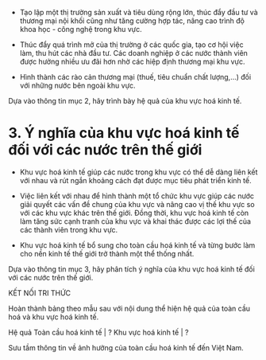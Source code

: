 - Tạo lập một thị trường sản xuất và tiêu dùng rộng lớn, thúc đẩy đầu tư và thương mại nội khối cũng như tăng cường hợp tác, nâng cao trình độ khoa học - công nghệ trong khu vực.

- Thúc đẩy quá trình mở của thị trường ở các quốc gia, tạo cơ hội việc làm, thu hút các nhà đầu tư. Các doanh nghiệp ở các nước thành viên được hưởng nhiều ưu đãi hơn nhờ các hiệp định thương mại khu vực.

- Hình thành các rào cản thương mại (thuế, tiêu chuẩn chất lượng,...) đối với những nước bên ngoài khu vực.

Dựa vào thông tin mục 2, hãy trình bày hệ quả của khu vực hoá kinh tế.

# 3. Ý nghĩa của khu vực hoá kinh tế đối với các nước trên thế giới

- Khu vực hoá kinh tế giúp các nước trong khu vực có thể dễ dàng liên kết với nhau và rút ngắn khoảng cách đạt được mục tiêu phát triển kinh tế.

- Việc liên kết với nhau để hình thành một tổ chức khu vực giúp các nước giải quyết các vấn đề chung của khu vực và nâng cao vị thế khu vực so với các khu vực khác trên thế giới. Đồng thời, khu vực hoá kinh tế còn làm tăng sức cạnh tranh của khu vực và khai thác được các lợi thế của các thành viên trong khu vực.

- Khu vực hoá kinh tế bổ sung cho toàn cầu hoá kinh tế và từng bước làm cho nền kinh tế thế giới trở thành một thể thống nhất.

Dựa vào thông tin mục 3, hãy phân tích ý nghĩa của khu vực hoá kinh tế đối với các nước trên thế giới.

KẾT NỐI TRI THỨC

Hoàn thành bảng theo mẫu sau với nội dung thể hiện hệ quả của toàn cầu hoá và khu vực hoá kinh tế.

Hệ quả
Toàn cầu hoá kinh tế | ?
Khu vực hoá kinh tế | ?

Sưu tầm thông tin về ảnh hưởng của toàn cầu hoá kinh tế đến Việt Nam.